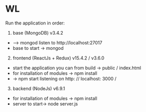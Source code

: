# WL

Run the application in order:

1) base (MongoDB) v3.4.2 
 - --> mongod listen to http://localhost:27017
- base to start -> mongod


2) frontend (ReactJs + Redux) v15.4.2 / v3.6.0 
- start the application you can from build -> public / index.html 
- for installation of modules -> npm install 
- -> npm start listening on http: // localhost: 3000 /

3) backend (NodeJs) v6.9.1 
- for installation of modules -> npm install 
- server to start-> node server.js




